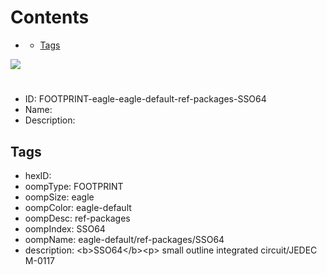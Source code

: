 



Contents
========

* [](#)
	* [Tags](#tags)
  
![][im]
# 

- ID: FOOTPRINT-eagle-eagle-default-ref-packages-SSO64
- Name: 
- Description: 

## Tags

- hexID: 
- oompType: FOOTPRINT
- oompSize: eagle
- oompColor: eagle-default
- oompDesc: ref-packages
- oompIndex: SSO64
- oompName: eagle-default/ref-packages/SSO64
- description: &lt;b&gt;SSO64&lt;/b&gt;&lt;p&gt;&#xD;
small outline integrated circuit/JEDEC M-0117



[im]: image.png
